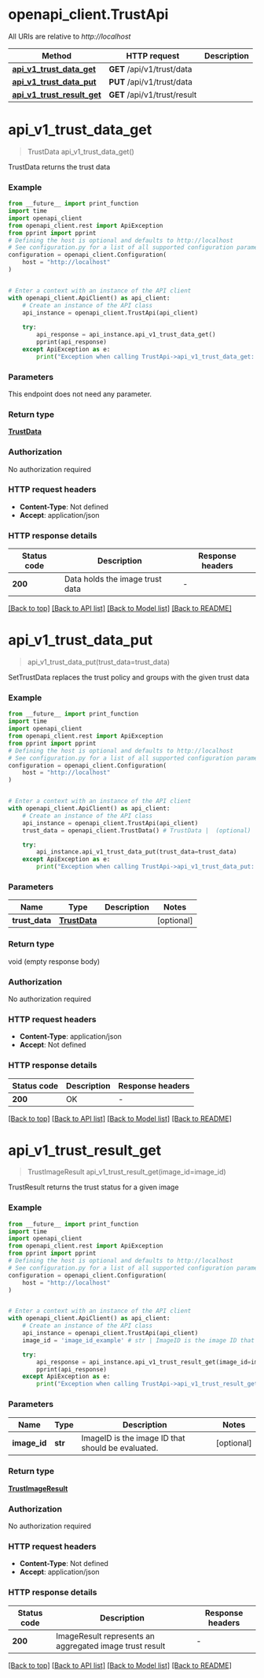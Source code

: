 # openapi_client.TrustApi

All URIs are relative to *http://localhost*

Method | HTTP request | Description
------------- | ------------- | -------------
[**api_v1_trust_data_get**](TrustApi.md#api_v1_trust_data_get) | **GET** /api/v1/trust/data | 
[**api_v1_trust_data_put**](TrustApi.md#api_v1_trust_data_put) | **PUT** /api/v1/trust/data | 
[**api_v1_trust_result_get**](TrustApi.md#api_v1_trust_result_get) | **GET** /api/v1/trust/result | 


# **api_v1_trust_data_get**
> TrustData api_v1_trust_data_get()



TrustData returns the trust data 

### Example

```python
from __future__ import print_function
import time
import openapi_client
from openapi_client.rest import ApiException
from pprint import pprint
# Defining the host is optional and defaults to http://localhost
# See configuration.py for a list of all supported configuration parameters.
configuration = openapi_client.Configuration(
    host = "http://localhost"
)


# Enter a context with an instance of the API client
with openapi_client.ApiClient() as api_client:
    # Create an instance of the API class
    api_instance = openapi_client.TrustApi(api_client)
    
    try:
        api_response = api_instance.api_v1_trust_data_get()
        pprint(api_response)
    except ApiException as e:
        print("Exception when calling TrustApi->api_v1_trust_data_get: %s\n" % e)
```

### Parameters
This endpoint does not need any parameter.

### Return type

[**TrustData**](TrustData.md)

### Authorization

No authorization required

### HTTP request headers

 - **Content-Type**: Not defined
 - **Accept**: application/json

### HTTP response details
| Status code | Description | Response headers |
|-------------|-------------|------------------|
**200** | Data holds the image trust data |  -  |

[[Back to top]](#) [[Back to API list]](../README.md#documentation-for-api-endpoints) [[Back to Model list]](../README.md#documentation-for-models) [[Back to README]](../README.md)

# **api_v1_trust_data_put**
> api_v1_trust_data_put(trust_data=trust_data)



SetTrustData replaces the trust policy and groups with the given trust data 

### Example

```python
from __future__ import print_function
import time
import openapi_client
from openapi_client.rest import ApiException
from pprint import pprint
# Defining the host is optional and defaults to http://localhost
# See configuration.py for a list of all supported configuration parameters.
configuration = openapi_client.Configuration(
    host = "http://localhost"
)


# Enter a context with an instance of the API client
with openapi_client.ApiClient() as api_client:
    # Create an instance of the API class
    api_instance = openapi_client.TrustApi(api_client)
    trust_data = openapi_client.TrustData() # TrustData |  (optional)

    try:
        api_instance.api_v1_trust_data_put(trust_data=trust_data)
    except ApiException as e:
        print("Exception when calling TrustApi->api_v1_trust_data_put: %s\n" % e)
```

### Parameters

Name | Type | Description  | Notes
------------- | ------------- | ------------- | -------------
 **trust_data** | [**TrustData**](TrustData.md)|  | [optional] 

### Return type

void (empty response body)

### Authorization

No authorization required

### HTTP request headers

 - **Content-Type**: application/json
 - **Accept**: Not defined

### HTTP response details
| Status code | Description | Response headers |
|-------------|-------------|------------------|
**200** | OK |  -  |

[[Back to top]](#) [[Back to API list]](../README.md#documentation-for-api-endpoints) [[Back to Model list]](../README.md#documentation-for-models) [[Back to README]](../README.md)

# **api_v1_trust_result_get**
> TrustImageResult api_v1_trust_result_get(image_id=image_id)



TrustResult returns the trust status for a given image 

### Example

```python
from __future__ import print_function
import time
import openapi_client
from openapi_client.rest import ApiException
from pprint import pprint
# Defining the host is optional and defaults to http://localhost
# See configuration.py for a list of all supported configuration parameters.
configuration = openapi_client.Configuration(
    host = "http://localhost"
)


# Enter a context with an instance of the API client
with openapi_client.ApiClient() as api_client:
    # Create an instance of the API class
    api_instance = openapi_client.TrustApi(api_client)
    image_id = 'image_id_example' # str | ImageID is the image ID that should be evaluated.  (optional)

    try:
        api_response = api_instance.api_v1_trust_result_get(image_id=image_id)
        pprint(api_response)
    except ApiException as e:
        print("Exception when calling TrustApi->api_v1_trust_result_get: %s\n" % e)
```

### Parameters

Name | Type | Description  | Notes
------------- | ------------- | ------------- | -------------
 **image_id** | **str**| ImageID is the image ID that should be evaluated.  | [optional] 

### Return type

[**TrustImageResult**](TrustImageResult.md)

### Authorization

No authorization required

### HTTP request headers

 - **Content-Type**: Not defined
 - **Accept**: application/json

### HTTP response details
| Status code | Description | Response headers |
|-------------|-------------|------------------|
**200** | ImageResult represents an aggregated image trust result |  -  |

[[Back to top]](#) [[Back to API list]](../README.md#documentation-for-api-endpoints) [[Back to Model list]](../README.md#documentation-for-models) [[Back to README]](../README.md)

